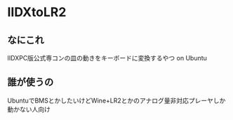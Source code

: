 # IIDXtoLR2

## なにこれ

IIDXPC版公式専コンの皿の動きをキーボードに変換するやつ on Ubuntu

## 誰が使うの

UbuntuでBMSとかしたいけどWine+LR2とかのアナログ量非対応プレーヤしか動かない人向け
